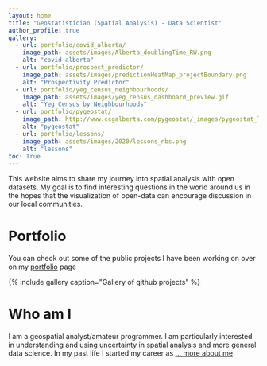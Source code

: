 ```yaml
---
layout: home
title: "Geostatistician (Spatial Analysis) - Data Scientist"
author_profile: true
gallery:
  - url: portfolio/covid_alberta/
    image_path: assets/images/Alberta_doublingTime_RW.png
    alt: "covid alberta"
  - url: portfolio/prospect_predictor/
    image_path: assets/images/predictionHeatMap_projectBoundary.png
    alt: "Prospectivity Predictor"
  - url: portfolio/yeg_census_neighbourhoods/
    image_path: assets/images/yeg_census_dashboard_preview.gif
    alt: "Yeg Census by Neighbourhoods"
  - url: portfolio/pygeostat/
    image_path: http://www.ccgalberta.com/pygeostat/_images/pygeostat_logo.png
    alt: "pygeostat"
  - url: portfolio/lessons/
    image_path: assets/images/2020/lessons_nbs.png
    alt: "lessons"
toc: True
---
```


This website aims to share my journey into spatial analysis with open datasets. My goal is to find interesting questions in the world around us in the hopes that the visualization of open-data can encourage discussion in our local communities.

# Portfolio
You can check out some of the public projects I have been working on over on my [portfolio](/portfolio/) page

{% include gallery caption="Gallery of github projects" %}

# Who am I

I am a geospatial analyst/amateur programmer. I am particularly interested in understanding and using uncertainty in spatial analysis and more general data science. In my past life I started my career as <a href="/about/">... more about me</a>
